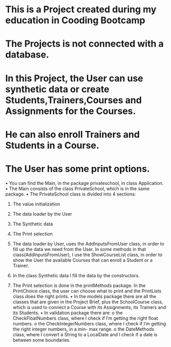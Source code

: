# This is a Project created during my education in Cooding Bootcamp
# The Projects is not connected with a database.
# In this Project, the User can use synthetic data or create Students,Trainers,Courses and Assignments for the Courses.
# He can also enroll Trainers and Students in a Course.
# The User has some print options.

•	You can find the Main, in the package privateschool, in class Application.
•	The Main consists of the class PrivateSchool, which is in the same package.
•	The PrivateSchool class is divided into 4 sections:
1.	The value initialization
2.	The data loader by the User
3.	The Synthetic data
4.	The Print selection

2.	The data loader by User, uses the AddInputsFromUser class, in order to fill up the data we need from the User. In some methods in that class(AddInputsFromUser), I use the ShowCourseList class, in order to show the User the available Courses that can enroll a Student or a Trainer.
3.	In the class Synthetic data I fill the data by the constructors.
4.	The Print selection is done in the printMethods package. In the PrintChoice class, the user can choose what to print and the PrintLists class does the right prints. 
•	In the models package there are all the classes that are given in the Project Brief, plus the SchoolCourse class, which is used to connect a Course with its Assignments, its Trainers and its Students.
•	In validation package there are:
o	the CheckFloatNumbers class, where I check if I’m getting the right float numbers.
o	the CheckIntegerNumbers class, where I check if I’m getting the right integer numbers, in a min- max range.
o	the DateMethods class, where I convert a String to a LocalDate and I check if a date is between some boundaries.
